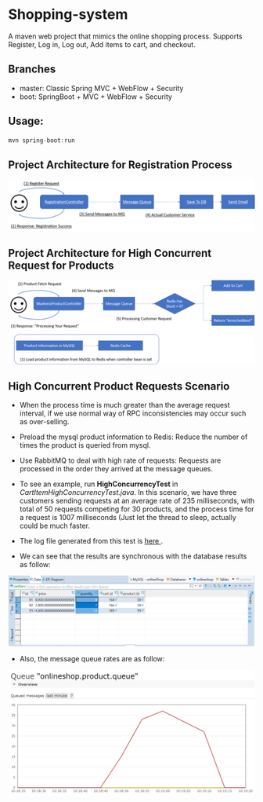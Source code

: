 # Shopping-system
A maven web project that mimics the online shopping process. Supports Register, Log in, Log out, Add items to cart, and checkout. 

## Branches
* master: Classic Spring MVC + WebFlow + Security
* boot: SpringBoot + MVC + WebFlow + Security

## Usage:
```r
mvn spring-boot:run
```

## Project Architecture for Registration Process

 ![readme image](renders/CustomerMQ.png "Readme Image")


## Project Architecture for High Concurrent Request for Products

![readme image](renders/ProductMQ.png "Readme Image")

## High Concurrent Product Requests Scenario

* When the process time is much greater than the average request interval, if we use normal way of RPC inconsistencies may occur such as over-selling.

* Preload the mysql product information to Redis: Reduce the number of times the product is queried from mysql.

* Use RabbitMQ to deal with high rate of requests: Requests are processed in the order they arrived at the message queues.

* To see an example, run **HighConcurrencyTest** in *CartItemHighConcurrencyTest.java*. In this scenario, we have three customers sending requests at an average rate of 235 milliseconds, with total of 50 requests competing for 30 products, and the process time for a request is 1007 milliseconds (Just let the thread to sleep, actually could be much faster.

* The log file generated from this test is <a href="https://github.com/Shangtingli/shopping-system/blob/redis/renders/example_log.txt">here </a>.

* We can see that the results are synchronous with the database results as follow:

![readme image](renders/Database.png "Readme Image")

* Also, the message queue rates are as follow:

![readme image](renders/RabbitQueueRate.png "Readme Image")
